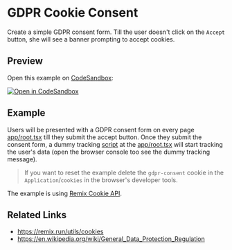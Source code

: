 # GDPR Cookie Consent

Create a simple GDPR consent form.
Till the user doesn't click on the `Accept` button, she will see a banner prompting to accept cookies.

## Preview

Open this example on [CodeSandbox](https://codesandbox.com):

[![Open in CodeSandbox](https://codesandbox.io/static/img/play-codesandbox.svg)](https://codesandbox.io/s/github/remix-run/examples/tree/main/gdpr-cookie-consent)

## Example

Users will be presented with a GDPR consent form on every page [app/root.tsx](app/root.tsx) till they submit the accept button.
Once they submit the consent form, a dummy tracking [script](public/dummy-analytics-script.js) at the [app/root.tsx](app/root.tsx) will start tracking the user's data (open the browser console too see the dummy tracking message).

> If you want to reset the example delete the `gdpr-consent` cookie in the `Application`/`cookies` in the browser's developer tools.

The example is using [Remix Cookie API](https://remix.run/utils/cookies).

## Related Links

- https://remix.run/utils/cookies
- https://en.wikipedia.org/wiki/General_Data_Protection_Regulation
